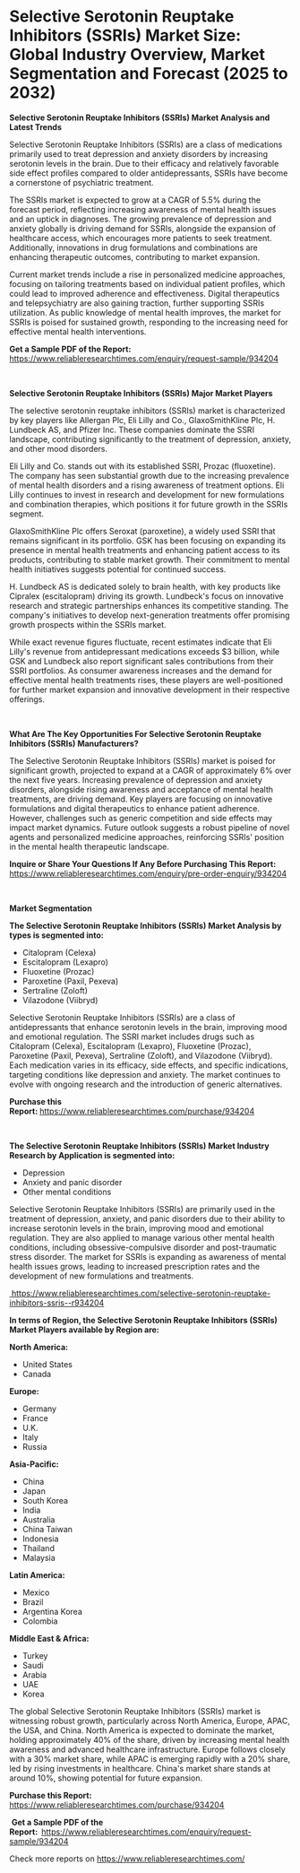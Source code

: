 <p><h1>Selective Serotonin Reuptake Inhibitors (SSRIs) Market Size: Global Industry Overview, Market Segmentation and Forecast (2025 to 2032)</h1></p><p><strong>Selective Serotonin Reuptake Inhibitors (SSRIs) Market Analysis and Latest Trends</strong></p>
<p><p>Selective Serotonin Reuptake Inhibitors (SSRIs) are a class of medications primarily used to treat depression and anxiety disorders by increasing serotonin levels in the brain. Due to their efficacy and relatively favorable side effect profiles compared to older antidepressants, SSRIs have become a cornerstone of psychiatric treatment.</p><p>The SSRIs market is expected to grow at a CAGR of 5.5% during the forecast period, reflecting increasing awareness of mental health issues and an uptick in diagnoses. The growing prevalence of depression and anxiety globally is driving demand for SSRIs, alongside the expansion of healthcare access, which encourages more patients to seek treatment. Additionally, innovations in drug formulations and combinations are enhancing therapeutic outcomes, contributing to market expansion.</p><p>Current market trends include a rise in personalized medicine approaches, focusing on tailoring treatments based on individual patient profiles, which could lead to improved adherence and effectiveness. Digital therapeutics and telepsychiatry are also gaining traction, further supporting SSRIs utilization. As public knowledge of mental health improves, the market for SSRIs is poised for sustained growth, responding to the increasing need for effective mental health interventions.</p></p>
<p><strong>Get a Sample PDF of the Report:&nbsp;</strong> <a href="https://www.reliableresearchtimes.com/enquiry/request-sample/934204?utm_campaign=2207&utm_medium=2&utm_source=Github&utm_content=ia&utm_term=09032025&utm_id=selective-serotonin-reuptake-inhibitors-ssris">https://www.reliableresearchtimes.com/enquiry/request-sample/934204</a></p>
<p>&nbsp;</p>
<p><strong>Selective Serotonin Reuptake Inhibitors (SSRIs) Major Market Players</strong></p>
<p><p>The selective serotonin reuptake inhibitors (SSRIs) market is characterized by key players like Allergan Plc, Eli Lilly and Co., GlaxoSmithKline Plc, H. Lundbeck AS, and Pfizer Inc. These companies dominate the SSRI landscape, contributing significantly to the treatment of depression, anxiety, and other mood disorders.</p><p>Eli Lilly and Co. stands out with its established SSRI, Prozac (fluoxetine). The company has seen substantial growth due to the increasing prevalence of mental health disorders and a rising awareness of treatment options. Eli Lilly continues to invest in research and development for new formulations and combination therapies, which positions it for future growth in the SSRIs segment.</p><p>GlaxoSmithKline Plc offers Seroxat (paroxetine), a widely used SSRI that remains significant in its portfolio. GSK has been focusing on expanding its presence in mental health treatments and enhancing patient access to its products, contributing to stable market growth. Their commitment to mental health initiatives suggests potential for continued success.</p><p>H. Lundbeck AS is dedicated solely to brain health, with key products like Cipralex (escitalopram) driving its growth. Lundbeck's focus on innovative research and strategic partnerships enhances its competitive standing. The company's initiatives to develop next-generation treatments offer promising growth prospects within the SSRIs market.</p><p>While exact revenue figures fluctuate, recent estimates indicate that Eli Lilly's revenue from antidepressant medications exceeds $3 billion, while GSK and Lundbeck also report significant sales contributions from their SSRI portfolios. As consumer awareness increases and the demand for effective mental health treatments rises, these players are well-positioned for further market expansion and innovative development in their respective offerings.</p></p>
<p>&nbsp;</p>
<p><strong>What Are The Key Opportunities For Selective Serotonin Reuptake Inhibitors (SSRIs) Manufacturers?</strong></p>
<p><p>The Selective Serotonin Reuptake Inhibitors (SSRIs) market is poised for significant growth, projected to expand at a CAGR of approximately 6% over the next five years. Increasing prevalence of depression and anxiety disorders, alongside rising awareness and acceptance of mental health treatments, are driving demand. Key players are focusing on innovative formulations and digital therapeutics to enhance patient adherence. However, challenges such as generic competition and side effects may impact market dynamics. Future outlook suggests a robust pipeline of novel agents and personalized medicine approaches, reinforcing SSRIs' position in the mental health therapeutic landscape.</p></p>
<p><strong>Inquire or Share Your Questions If Any Before Purchasing This Report:</strong> <a href="https://www.reliableresearchtimes.com/enquiry/pre-order-enquiry/934204?utm_campaign=2207&utm_medium=2&utm_source=Github&utm_content=ia&utm_term=09032025&utm_id=selective-serotonin-reuptake-inhibitors-ssris">https://www.reliableresearchtimes.com/enquiry/pre-order-enquiry/934204</a></p>
<p>&nbsp;</p>
<p><strong>Market Segmentation</strong></p>
<p><strong>The Selective Serotonin Reuptake Inhibitors (SSRIs) Market Analysis by types is segmented into:</strong></p>
<p><ul><li>Citalopram (Celexa)</li><li>Escitalopram (Lexapro)</li><li>Fluoxetine (Prozac)</li><li>Paroxetine (Paxil, Pexeva)</li><li>Sertraline (Zoloft)</li><li>Vilazodone (Viibryd)</li></ul></p>
<p><p>Selective Serotonin Reuptake Inhibitors (SSRIs) are a class of antidepressants that enhance serotonin levels in the brain, improving mood and emotional regulation. The SSRI market includes drugs such as Citalopram (Celexa), Escitalopram (Lexapro), Fluoxetine (Prozac), Paroxetine (Paxil, Pexeva), Sertraline (Zoloft), and Vilazodone (Viibryd). Each medication varies in its efficacy, side effects, and specific indications, targeting conditions like depression and anxiety. The market continues to evolve with ongoing research and the introduction of generic alternatives.</p></p>
<p><strong>Purchase this Report:&nbsp;</strong><a href="https://www.reliableresearchtimes.com/purchase/934204?utm_campaign=2207&utm_medium=2&utm_source=Github&utm_content=ia&utm_term=09032025&utm_id=selective-serotonin-reuptake-inhibitors-ssris">https://www.reliableresearchtimes.com/purchase/934204</a></p>
<p>&nbsp;</p>
<p><strong>The Selective Serotonin Reuptake Inhibitors (SSRIs) Market Industry Research by Application is segmented into:</strong></p>
<p><ul><li>Depression</li><li>Anxiety and panic disorder</li><li>Other mental conditions</li></ul></p>
<p><p>Selective Serotonin Reuptake Inhibitors (SSRIs) are primarily used in the treatment of depression, anxiety, and panic disorders due to their ability to increase serotonin levels in the brain, improving mood and emotional regulation. They are also applied to manage various other mental health conditions, including obsessive-compulsive disorder and post-traumatic stress disorder. The market for SSRIs is expanding as awareness of mental health issues grows, leading to increased prescription rates and the development of new formulations and treatments.</p></p>
<p><a href="https://www.reliableresearchtimes.com/selective-serotonin-reuptake-inhibitors-ssris--r934204?utm_campaign=2207&utm_medium=2&utm_source=Github&utm_content=ia&utm_term=09032025&utm_id=selective-serotonin-reuptake-inhibitors-ssris">&nbsp;https://www.reliableresearchtimes.com/selective-serotonin-reuptake-inhibitors-ssris--r934204</a></p>
<p><strong>In terms of Region, the Selective Serotonin Reuptake Inhibitors (SSRIs) Market Players available by Region are:</strong></p>
<p>
    <p> <strong> North America: </strong>
        <ul>
            <li>United States</li>
            <li>Canada</li>
        </ul>
        </p> 
    <p> <strong> Europe: </strong>
        <ul>
            <li>Germany</li>
            <li>France</li>
            <li>U.K.</li>
            <li>Italy</li>
            <li>Russia</li>
        </ul>
        </p> 
    <p> <strong> Asia-Pacific: </strong>
        <ul>
            <li>China</li>
            <li>Japan</li>
            <li>South Korea</li>
            <li>India</li>
            <li>Australia</li>
            <li>China Taiwan</li>
            <li>Indonesia</li>
            <li>Thailand</li>
            <li>Malaysia</li>
        </ul>
        </p> 
    <p> <strong> Latin America: </strong>
        <ul>
            <li>Mexico</li>
            <li>Brazil</li>
            <li>Argentina Korea</li>
            <li>Colombia</li>
        </ul>
        </p> 
    <p> <strong> Middle East & Africa: </strong>
        <ul>
            <li>Turkey</li>
            <li>Saudi</li>
            <li>Arabia</li>
            <li>UAE</li>
            <li>Korea</li>
        </ul>
    </p>
    </p>
<p><p>The global Selective Serotonin Reuptake Inhibitors (SSRIs) market is witnessing robust growth, particularly across North America, Europe, APAC, the USA, and China. North America is expected to dominate the market, holding approximately 40% of the share, driven by increasing mental health awareness and advanced healthcare infrastructure. Europe follows closely with a 30% market share, while APAC is emerging rapidly with a 20% share, led by rising investments in healthcare. China's market share stands at around 10%, showing potential for future expansion.</p></p>
<p><strong>Purchase this Report: </strong><a href="https://www.reliableresearchtimes.com/purchase/934204?utm_campaign=2207&utm_medium=2&utm_source=Github&utm_content=ia&utm_term=09032025&utm_id=selective-serotonin-reuptake-inhibitors-ssris">https://www.reliableresearchtimes.com/purchase/934204</a></p>
<p>&nbsp;<strong>Get a Sample PDF of the Report:&nbsp;&nbsp;</strong><a href="https://www.reliableresearchtimes.com/enquiry/request-sample/934204?utm_campaign=2207&utm_medium=2&utm_source=Github&utm_content=ia&utm_term=09032025&utm_id=selective-serotonin-reuptake-inhibitors-ssris">https://www.reliableresearchtimes.com/enquiry/request-sample/934204</a></p>
<p><strong></strong></p>
<p>Check more reports on <a href="https://www.reliableresearchtimes.com/?utm_campaign=2207&utm_medium=2&utm_source=Github&utm_content=ia&utm_term=09032025&utm_id=selective-serotonin-reuptake-inhibitors-ssris">https://www.reliableresearchtimes.com/</a></p>